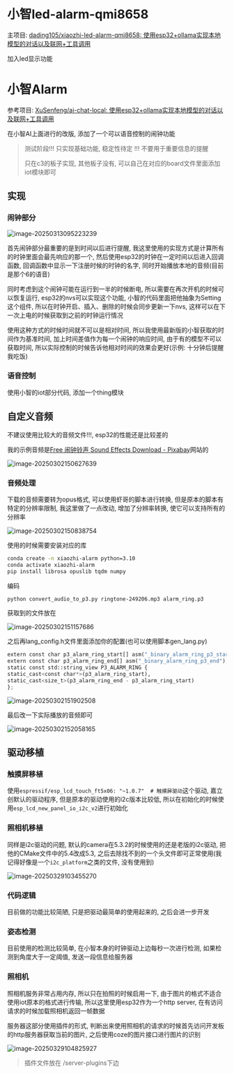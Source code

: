 # 小智led-alarm-qmi8658

主项目: [dading105/xiaozhi-led-alarm-qmi8658: 使用esp32+ollama实现本地模型的对话以及联网+工具调用](https://github.com/dading105/xiaozhi-led-alarm-qmi8658)

加入led显示功能

# 小智Alarm

参考项目: [XuSenfeng/ai-chat-local: 使用esp32+ollama实现本地模型的对话以及联网+工具调用](https://github.com/XuSenfeng/ai-chat-local)

在小智AI上面进行的改版, 添加了一个可以语音控制的闹钟功能

> 测试阶段!!! 只实现基础功能, 稳定性待定 !!! 不要用于重要信息的提醒
>
> 只在c3的板子实现, 其他板子没有, 可以自己在对应的board文件里面添加iot模块即可

## 实现

### 闹钟部分

![image-20250313095223239](https://picture-01-1316374204.cos.ap-beijing.myqcloud.com/lenovo-picture/202503130952377.png)

首先闹钟部分最重要的是到时间以后进行提醒, 我这里使用的实现方式是计算所有的时钟里面会最先响应的那一个, 然后使用esp32的时钟在一定时间以后进入回调函数, 回调函数中显示一下注册时候的时钟的名字, 同时开始播放本地的音频(目前是那个6的语音)

同时考虑到这个闹钟可能在运行到一半的时候断电, 所以需要在再次开机的时候可以恢复运行, esp32的nvs可以实现这个功能, 小智的代码里面把他抽象为Setting这个组件, 所以在时钟开启、插入、删除的时候会同步更新一下nvs, 这样可以在下一次上电的时候获取到之前的时钟运行情况

使用这种方式的时候时间就不可以是相对时间, 所以我使用最新版的小智获取的时间作为基准时间, 加上时间差值作为每一个闹钟的响应时间, 由于有的模型不可以获取时间, 所以实际控制的时候告诉他相对时间的效果会更好(示例: 十分钟后提醒我吃饭)

### 语音控制

使用小智的iot部分代码, 添加一个thing模块

## 自定义音频

不建议使用比较大的音频文件!!!, esp32的性能还是比较差的

我的示例音频是[Free 闹钟铃声 Sound Effects Download - Pixabay](https://pixabay.com/zh/sound-effects/search/闹钟铃声/)网站的

![image-20250302150627639](https://picture-01-1316374204.cos.ap-beijing.myqcloud.com/lenovo-picture/202503021506028.png)

### 音频处理

下载的音频需要转为opus格式, 可以使用虾哥的脚本进行转换, 但是原本的脚本有特定的分辨率限制, 我这里做了一点改动, 增加了分辨率转换, 使它可以支持所有的分辨率

![image-20250302150838754](https://picture-01-1316374204.cos.ap-beijing.myqcloud.com/lenovo-picture/202503021508841.png)

使用的时候需要安装对应的库

```bash
conda create -n xiaozhi-alarm python=3.10
conda activate xiaozhi-alarm
pip install librosa opuslib tqdm numpy
```

编码

```bash
python convert_audio_to_p3.py ringtone-249206.mp3 alarm_ring.p3
```

获取到的文件放在

![image-20250302151157686](https://picture-01-1316374204.cos.ap-beijing.myqcloud.com/lenovo-picture/202503021511760.png)

之后再lang_config.h文件里面添加你的配置(也可以使用脚本gen_lang.py)

```python
extern const char p3_alarm_ring_start[] asm("_binary_alarm_ring_p3_start");
extern const char p3_alarm_ring_end[] asm("_binary_alarm_ring_p3_end");
static const std::string_view P3_ALARM_RING {
static_cast<const char*>(p3_alarm_ring_start),
static_cast<size_t>(p3_alarm_ring_end - p3_alarm_ring_start)
};
```

![image-20250302151902508](https://picture-01-1316374204.cos.ap-beijing.myqcloud.com/lenovo-picture/202503021519584.png)

最后改一下实际播放的音频即可

![image-20250302152058165](https://picture-01-1316374204.cos.ap-beijing.myqcloud.com/lenovo-picture/202503021520348.png)

## 驱动移植

### 触摸屏移植

使用`espressif/esp_lcd_touch_ft5x06: "~1.0.7"  # 触摸屏驱动`这个驱动, 嘉立创默认的驱动程序, 但是原本的驱动使用的i2c版本比较低, 所以在初始化的时候使用`esp_lcd_new_panel_io_i2c_v2`进行初始化

### 照相机移植

同样是i2c驱动的问题, 默认的camera在5.3.2的时候使用的还是老版的i2c驱动, 把他的CMake文件中的5.4改成5.3, 之后去除找不到的一个头文件即可正常使用(我记得好像是一个`i2c_platform`之类的文件, 没有使用到)

![image-20250329103455270](https://picture-01-1316374204.cos.ap-beijing.myqcloud.com/lenovo-picture/202503291034445.png)

### 代码逻辑

目前做的功能比较简陋, 只是把驱动最简单的使用起来的, 之后会进一步开发

### 姿态检测

目前使用的检测比较简单, 在小智本身的时钟驱动上边每秒一次进行检测, 如果检测到角度大于一定阈值, 发送一段信息给服务器

### 照相机

照相机服务非常占用内存, 所以只在拍照的时候启用一下, 由于图片的格式不适合使用iot原本的格式进行传输, 所以这里使用esp32作为一个http server, 在有访问请求的时候加载照相机返回一帧数据

服务器这部分使用插件的形式, 判断出来使用照相机的请求的时候首先访问开发板的http服务器获取当前的图片, 之后使用coze的图片接口进行图片的识别

![image-20250329104825927](https://picture-01-1316374204.cos.ap-beijing.myqcloud.com/lenovo-picture/202503291048116.png)

> 插件文件放在 /server-plugins下边
